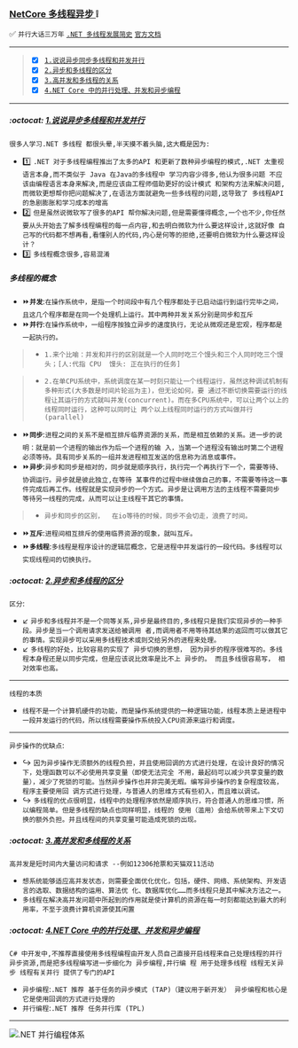 ### [NetCore 多线程异步 ](#top) :grey_exclamation: <b id="top"></b>
:white_check_mark: `并行大话三万年` [`.NET 多线程发展简史`](https://www.cnblogs.com/MuNet/p/8545139.html) [`官方文档`](https://docs.microsoft.com/zh-cn/dotnet/standard/parallel-processing-and-concurrency)

---
> - [x] [`1.说说异步同步多线程和并发并行`](#know) 
> - [x] [`2.异步和多线程的区分`](#thread)
> - [x] [`3.高并发和多线程的关系`](#height)
> - [x] [`4.NET Core 中的并行处理、并发和异步编程`](#net)

----
#####  :octocat: [1.说说异步多线程和并发并行](#top) <b id="know"></b>
`很多人学习.NET 多线程 都很头晕,半天摸不着头脑,这大概是因为:`
* :one: `.NET 对于多线程编程推出了太多的API 和更新了数种异步编程的模式,.NET 太重视语言本身,而不类似于 Java 在Java的多线程中 学习内容少得多,他认为很多问题
不应该由编程语言本身来解决,而是应该由工程师借助更好的设计模式 和架构方法来解决问题,而微软更想帮你把问题解决了,在语法方面就避免一些多线程的问题,这导致了
多线程API 的急剧膨胀和学习成本的增高`
* :two: `但是虽然说微软写了很多的API 帮你解决问题,但是需要懂得概念,一个也不少,你任然要从头开始去了解多线程编程的每一点内容,和去明白微软为什么要这样设计,这就好像
自己写的代码都不想再看,看懂别人的代码,内心是何等的拒绝,还要明白微软为什么要这样设计？`
* :three: `多线程概念很多,容易混淆`

##### 多线程的概念
* :fast_forward:**`并发`**:`在操作系统中，是指一个时间段中有几个程序都处于已启动运行到运行完毕之间，且这几个程序都是在同一个处理机上运行。其中两种并发关系分别是同步和互斥`
* :fast_forward:**`并行`**:`在操作系统中，一组程序按独立异步的速度执行，无论从微观还是宏观，程序都是一起执行的。` <br/>
> * `1.来个比喻：并发和并行的区别就是一个人同时吃三个馒头和三个人同时吃三个馒头；[人:代指 CPU  馒头: 正在执行的任务]` <br/>

> * `2.在单CPU系统中，系统调度在某一时刻只能让一个线程运行，虽然这种调试机制有多种形式(大多数是时间片轮巡为主)，但无论如何，要
通过不断切换需要运行的线程让其运行的方式就叫并发(concurrent)。而在多CPU系统中，可以让两个以上的线程同时运行，这种可以同时让
两个以上线程同时运行的方式叫做并行(parallel)`

* :fast_forward:**`同步`**:`进程之间的关系不是相互排斥临界资源的关系，而是相互依赖的关系。进一步的说明：就是前一个进程的输出作为后一个进程的输
入，当第一个进程没有输出时第二个进程必须等待。具有同步关系的一组并发进程相互发送的信息称为消息或事件。`
* :fast_forward:**`异步`**:`异步和同步是相对的，同步就是顺序执行，执行完一个再执行下一个，需要等待、协调运行。异步就是彼此独立,在等待
某事件的过程中继续做自己的事，不需要等待这一事件完成后再工作。线程就是实现异步的一个方式。异步是让调用方法的主线程不需要同步
等待另一线程的完成，从而可以让主线程干其它的事情。`
> * `异步和同步的区别，  在io等待的时候，同步不会切走，浪费了时间。`
* :fast_forward:**`互斥`**:`进程间相互排斥的使用临界资源的现象，就叫互斥。`
* :fast_forward:**`多线程`**:`多线程是程序设计的逻辑层概念，它是进程中并发运行的一段代码。多线程可以实现线程间的切换执行。`

#####  :octocat: [2.异步和多线程的区分](#top) <b id="thread"></b>
`区分`: <br/>
* :arrow_lower_left: `异步和多线程并不是一个同等关系,异步是最终目的,多线程只是我们实现异步的一种手段。异步是当一个调用请求发送给被调用
者,而调用者不用等待其结果的返回而可以做其它的事情。实现异步可以采用多线程技术或则交给另外的进程来处理。`
* :arrow_lower_left: `多线程的好处，比较容易的实现了 异步切换的思想， 因为异步的程序很难写的。多线程本身程还是以同步完成，但是应该说比效率是比不上
异步的。 而且多线很容易写， 相对效率也高。`

-----
`线程的本质`<br/>
* `线程不是一个计算机硬件的功能，而是操作系统提供的一种逻辑功能，线程本质上是进程中一段并发运行的代码，所以线程需要操作系统投入CPU资源来运行和调度。`

----
`异步操作的优缺点`: <br/>
* :arrow_right_hook: `因为异步操作无须额外的线程负担，并且使用回调的方式进行处理，在设计良好的情况下，处理函数可以不必使用共享变量（即使无法完全
不用，最起码可以减少共享变量的数量），减少了死锁的可能。当然异步操作也并非完美无暇。编写异步操作的复杂程度较高，程序主要使用回
调方式进行处理，与普通人的思维方式有些初入，而且难以调试。`
* :arrow_right_hook: `多线程的优点很明显，线程中的处理程序依然是顺序执行，符合普通人的思维习惯，所以编程简单。但是多线程的缺点也同样明显，线程的
使用（滥用）会给系统带来上下文切换的额外负担。并且线程间的共享变量可能造成死锁的出现。`

#####  :octocat: [3.高并发和多线程的关系](#top) <b id="height"></b>
`高并发是短时间内大量访问和请求 --例如12306抢票和天猫双11活动`

* `想系统能够适应高并发状态，则需要全面优化优化，包括，硬件、网络、系统架构、开发语言的选取、数据结构的运用、算法优
化、数据库优化……而多线程只是其中解决方法之一。`
* `多线程在解决高并发问题中所起到的作用就是使计算机的资源在每一时刻都能达到最大的利用率，不至于浪费计算机资源使其闲置`

#####  :octocat: [4.NET Core 中的并行处理、并发和异步编程](#top) <b id="bingfa"></b>
`C# 中开发中,不推荐直接使用多线程编程由开发人员自己直接开启线程来自己处理线程的并行异步资源,而是把多线程编写进一步细化为 异步编程,并行编
程 用于处理多线程 线程无关异步 线程有关并行 提供了专门的API`
* `异步编程`:`.NET 推荐 基于任务的异步模式 (TAP)（建议用于新开发） 异步编程和核心是  它是使用回调的方式进行处理的`
* `并行编程`:`.NET 推荐 任务并行库 (TPL) `

-----

![.NET 并行编程体系](https://docs.microsoft.com/zh-cn/dotnet/standard/parallel-programming/media/tpl-architecture.png)









